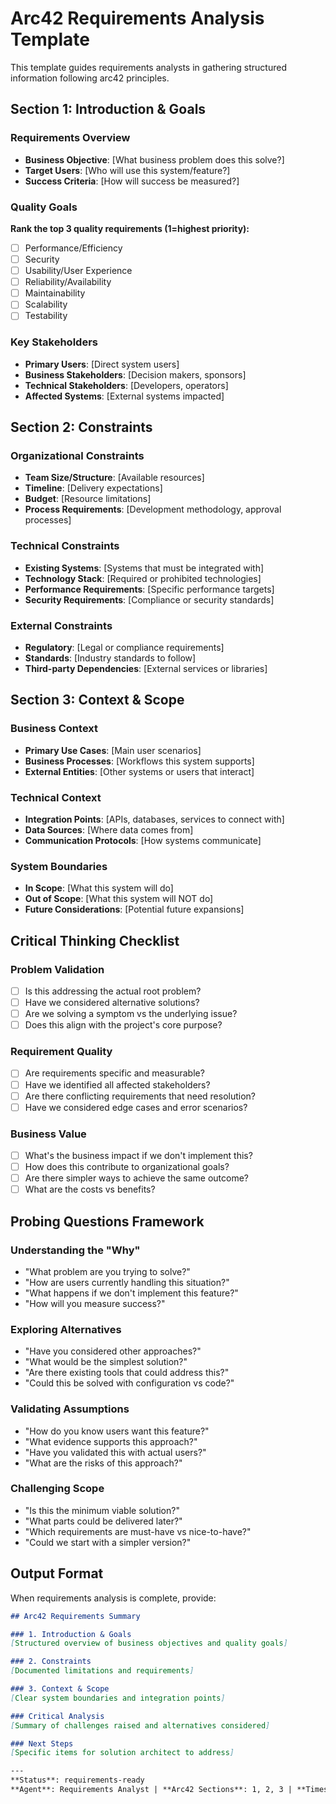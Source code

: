 # Arc42 Requirements Analysis Template

This template guides requirements analysts in gathering structured information following arc42 principles.

## Section 1: Introduction & Goals

### Requirements Overview
- **Business Objective**: [What business problem does this solve?]
- **Target Users**: [Who will use this system/feature?]
- **Success Criteria**: [How will success be measured?]

### Quality Goals
**Rank the top 3 quality requirements (1=highest priority):**
- [ ] Performance/Efficiency
- [ ] Security
- [ ] Usability/User Experience
- [ ] Reliability/Availability
- [ ] Maintainability
- [ ] Scalability
- [ ] Testability

### Key Stakeholders
- **Primary Users**: [Direct system users]
- **Business Stakeholders**: [Decision makers, sponsors]
- **Technical Stakeholders**: [Developers, operators]
- **Affected Systems**: [External systems impacted]

## Section 2: Constraints

### Organizational Constraints
- **Team Size/Structure**: [Available resources]
- **Timeline**: [Delivery expectations]
- **Budget**: [Resource limitations]
- **Process Requirements**: [Development methodology, approval processes]

### Technical Constraints
- **Existing Systems**: [Systems that must be integrated with]
- **Technology Stack**: [Required or prohibited technologies]
- **Performance Requirements**: [Specific performance targets]
- **Security Requirements**: [Compliance or security standards]

### External Constraints
- **Regulatory**: [Legal or compliance requirements]
- **Standards**: [Industry standards to follow]
- **Third-party Dependencies**: [External services or libraries]

## Section 3: Context & Scope

### Business Context
- **Primary Use Cases**: [Main user scenarios]
- **Business Processes**: [Workflows this system supports]
- **External Entities**: [Other systems or users that interact]

### Technical Context
- **Integration Points**: [APIs, databases, services to connect with]
- **Data Sources**: [Where data comes from]
- **Communication Protocols**: [How systems communicate]

### System Boundaries
- **In Scope**: [What this system will do]
- **Out of Scope**: [What this system will NOT do]
- **Future Considerations**: [Potential future expansions]

## Critical Thinking Checklist

### Problem Validation
- [ ] Is this addressing the actual root problem?
- [ ] Have we considered alternative solutions?
- [ ] Are we solving a symptom vs the underlying issue?
- [ ] Does this align with the project's core purpose?

### Requirement Quality
- [ ] Are requirements specific and measurable?
- [ ] Have we identified all affected stakeholders?
- [ ] Are there conflicting requirements that need resolution?
- [ ] Have we considered edge cases and error scenarios?

### Business Value
- [ ] What's the business impact if we don't implement this?
- [ ] How does this contribute to organizational goals?
- [ ] Are there simpler ways to achieve the same outcome?
- [ ] What are the costs vs benefits?

## Probing Questions Framework

### Understanding the "Why"
- "What problem are you trying to solve?"
- "How are users currently handling this situation?"
- "What happens if we don't implement this feature?"
- "How will you measure success?"

### Exploring Alternatives
- "Have you considered other approaches?"
- "What would be the simplest solution?"
- "Are there existing tools that could address this?"
- "Could this be solved with configuration vs code?"

### Validating Assumptions
- "How do you know users want this feature?"
- "What evidence supports this approach?"
- "Have you validated this with actual users?"
- "What are the risks of this approach?"

### Challenging Scope
- "Is this the minimum viable solution?"
- "What parts could be delivered later?"
- "Which requirements are must-have vs nice-to-have?"
- "Could we start with a simpler version?"

## Output Format

When requirements analysis is complete, provide:

```markdown
## Arc42 Requirements Summary

### 1. Introduction & Goals
[Structured overview of business objectives and quality goals]

### 2. Constraints
[Documented limitations and requirements]

### 3. Context & Scope
[Clear system boundaries and integration points]

### Critical Analysis
[Summary of challenges raised and alternatives considered]

### Next Steps
[Specific items for solution architect to address]

---
**Status**: requirements-ready
**Agent**: Requirements Analyst | **Arc42 Sections**: 1, 2, 3 | **Timestamp**: [ISO timestamp]
```